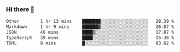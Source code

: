### Hi there 👋

<!--
**WShiBin/WShiBin** is a ✨ _special_ ✨ repository because its `README.md` (this file) appears on your GitHub profile.

Here are some ideas to get you started:

- 🔭 I’m currently working on ...
- 🌱 I’m currently learning ...
- 👯 I’m looking to collaborate on ...
- 🤔 I’m looking for help with ...
- 💬 Ask me about ...
- 📫 How to reach me: ...
- 😄 Pronouns: ...
- ⚡ Fun fact: ...
-->

<!--START_SECTION:waka-->

```txt
Other        1 hr 13 mins    ███████░░░░░░░░░░░░░░░░░░   28.39 %
Markdown     1 hr 9 mins     ██████▓░░░░░░░░░░░░░░░░░░   26.87 %
JSON         46 mins         ████▒░░░░░░░░░░░░░░░░░░░░   17.87 %
TypeScript   39 mins         ████░░░░░░░░░░░░░░░░░░░░░   15.38 %
TOML         9 mins          █░░░░░░░░░░░░░░░░░░░░░░░░   03.82 %
```

<!--END_SECTION:waka-->
